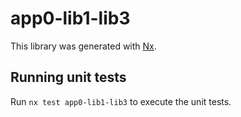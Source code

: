 # app0-lib1-lib3

This library was generated with [Nx](https://nx.dev).

## Running unit tests

Run `nx test app0-lib1-lib3` to execute the unit tests.
